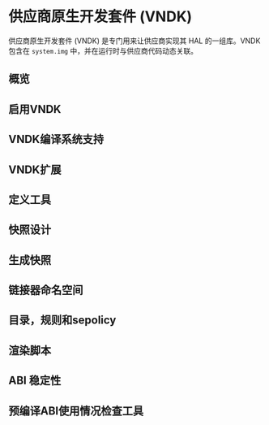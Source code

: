 # 供应商原生开发套件 (VNDK)

供应商原生开发套件 (VNDK) 是专门用来让供应商实现其 HAL 的一组库。VNDK 包含在 `system.img` 中，并在运行时与供应商代码动态关联。



## 概览



## 启用VNDK



## VNDK编译系统支持



## VNDK扩展





## 定义工具



## 快照设计



## 生成快照



## 链接器命名空间



## 目录，规则和sepolicy



## 渲染脚本



## ABI 稳定性



## 预编译ABI使用情况检查工具



